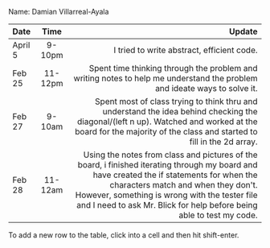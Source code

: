 Name: Damian Villarreal-Ayala 

| Date    |  Time   |                                                                                                                                                                                                                                                                                                     Update |
|:--------|:-------:|-----------------------------------------------------------------------------------------------------------------------------------------------------------------------------------------------------------------------------------------------------------------------------------------------------------:|
| April 5 | 9-10pm  |                                                                                                                                                                                                                                                                 I tried to write abstract, efficient code. |
| Feb 25  | 11-12pm |                                                                                                                                                                                   Spent time thinking through the problem and writing notes to help me understand the problem and ideate ways to solve it. |
| Feb 27  | 9-10am  |                                                                                              Spent most of class trying to think thru and understand the idea behind checking the diagonal/(left n up). Watched and worked at the board for the majority of the class and started to fill in the 2d array. |
| Feb 28  | 11-12am | Using the notes from class and pictures of the board, i finished iterating through my board and have created the if statements for when the characters match and when they don't. However, something is wrong with the tester file and I need to ask Mr. Blick for help before being able to test my code. |


To add a new row to the table, click into a cell and then hit shift-enter.